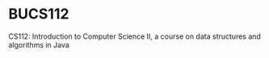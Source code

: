 # BUCS112
CS112: Introduction to Computer Science II, a course on data structures and algorithms in Java
